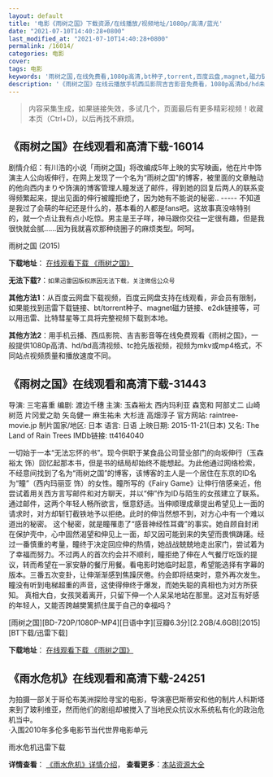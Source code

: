 ```yaml
---
layout: default
title: '电影《雨树之国》下载资源/在线播放/视频地址/1080p/高清/蓝光'
date: "2021-07-10T14:40:28+0800"
last_modified_at: "2021-07-10T14:40:28+0800"
permalink: /16014/
categories: 电影
cover:
tags: 电影
keywords: '雨树之国,在线免费看,1080p高清,bt种子,torrent,百度云盘,magnet,磁力链,迅雷下载资源'
description: '《雨树之国》在线云播放手机西瓜影院吉吉影音免费看，1080p高清bd/hd未删减完整版和tc抢先枪版，mkv/mp4格式，附带bt/torrent种子、magnet/磁力链、百度云盘、网盘资源迅雷下载链接'
---
```


>内容采集生成，如果链接失效，多试几个，页面最后有更多精彩视频！收藏本页（Ctrl+D)，以后再找不麻烦。


## 《雨树之国》在线观看和高清下载-16014

剧情介绍：有川浩的小说「雨树之国」将改编成5年上映的实写映画，他在片中饰演主人公向坂伸行，在网上发现了一个名为“雨树之国”的博客，被里面的文章触动的他向西内まりや饰演的博客管理人瞳发送了邮件，得到她的回复后两人的联系变得频繁起来，提出见面的伸行被瞳拒绝了，因为她有不能说的秘密.. ----- 不知道是我过了会萌的年纪还是什么的，基本看的人都是fans吧。这故事真没啥特别的，就一个点让我有点小吃惊。男主是王子咩，神马跟你交往一定很有趣，但是我很快就会腻……因为我就喜欢那种绕圈子的麻烦类型。呵呵。


雨树之国 (2015)

**下载地址**： [在线观看下载 《雨树之国》](https://www.btbtdy.me/btdy/dy4280.html) 


**无法下载?**：`如果迅雷因版权原因无法下载，关注微信公众号 `

**其他方法1**：从百度云网盘下载视频，百度云网盘支持在线观看，非会员有限制，如果能找到迅雷下载链接、bt/torrent种子、magnet磁力链接、e2dk链接等，可以用迅雷、比特彗星等工具将完整视频下载到本地。

**其他方法2**：用手机云播、西瓜影院、吉吉影音等在线免费观看《雨树之国》，一般提供1080p高清、hd/bd高清视频、tc抢先版视频，视频为mkv或mp4格式，不同站点视频质量和播放速度不同。


## 《雨树之国》在线观看和高清下载-31443

导演: 三宅喜重 编剧: 渡边千穗 主演: 玉森裕太 西内玛利亚 森宽和 阿部丈二 山崎树范 片冈爱之助 矢岛健一 麻生祐未 大杉涟 高畑淳子 官方网站: raintree-movie.jp 制片国家/地区: 日本 语言: 日语 上映日期: 2015-11-21(日本) 又名: The Land of Rain Trees IMDb链接: tt4164040

一切始于一本“无法忘怀的书”。现今供职于某食品公司营业部门的向坂伸行（玉森裕太 饰）回忆起那本书，但是书的结局却始终不能想起。为此他通过网络检索，不经意间找到了名为“雨树之国”的博客，该博客的主人是一个居住在东京的ID名为“瞳”（西内玛丽亚 饰）的女性。瞳所写的《Fairy Game》让伸行倍感亲近，他尝试着用关西方言写邮件和对方聊天，并以“伸”作为ID与陌生的女孩建立了联系。通过邮件，这两个年轻人畅所欲言，惬意舒适。当伸顺理成章提出希望见上一面的请求时，对方却斩钉截铁地予以拒绝。此时的伸当然想不到，对方心中有一个难以道出的秘密。 这个秘密，就是瞳罹患了“感音神经性耳聋”的事实。她自顾自封闭在保护壳中，心中固然渴望和伸见上一面，却又因可能到来的失望而畏惧踌躇。经过一番慎重的考量，瞳终于决定回应伸的热情，她战战兢兢地走出家门，尝试着为了幸福而努力。不过两人的首次约会并不顺利，瞳拒绝了伸在人气餐厅吃饭的提议，转而希望在一家安静的餐厅用餐。看电影时她临时起意，希望能选择有字幕的版本。三番五次变卦，让伸渐渐感到焦躁厌倦。约会即将结束时，意外再次发生。瞳没有听到电梯超重的声音，这使得伸终于爆发，而她失聪的真相也为对方所获知。 真相大白，女孩哭着离开，只留下伸一个人呆呆地站在那里。这对互有好感的年轻人，又能否跨越樊篱抓住属于自己的幸福吗？


[雨树之国][BD-720P/1080P-MP4][日语中字][豆瓣6.3分][2.2GB/4.6GB][2015][BT下载/迅雷下载]

**下载地址**： [在线观看下载 《雨树之国》](https://www.btdx8.com/torrent/the_land_of_rain_trees_2015.html) 


## 《雨水危机》在线观看和高清下载-24251

为拍摄一部关于哥伦布美洲探险寻宝的电影，导演塞巴斯蒂安和他的制片人科斯塔来到了玻利维亚，然而他们的剧组却被搅入了当地民众抗议水系统私有化的政治危机当中。<br />·入围2010年多伦多电影节当代世界电影单元


雨水危机迅雷下载

**详情查看**： [《雨水危机》详情介绍](/movie/24251/)， **查看更多**：[本站资源大全](/movie/t/all/)

